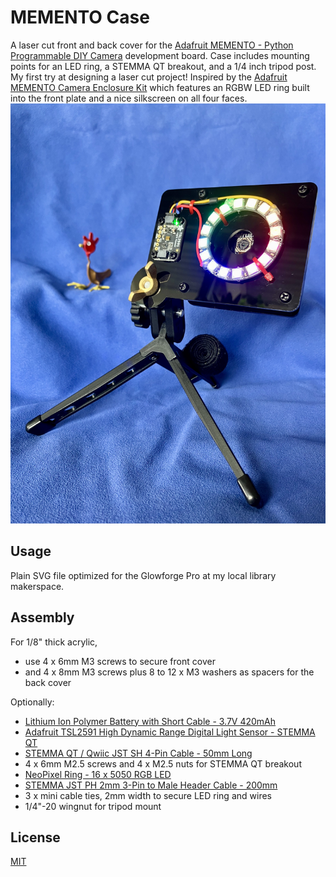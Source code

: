 # MEMENTO Case

A laser cut front and back cover for the [Adafruit MEMENTO - Python Programmable DIY Camera](https://www.adafruit.com/product/5420) development board.  Case includes mounting points for an LED ring, a STEMMA QT breakout, and a 1/4 inch tripod post.  My first try at designing a laser cut project!  Inspired by the [Adafruit MEMENTO Camera Enclosure Kit](https://www.adafruit.com/product/5843) which features an RGBW LED ring built into the front plate and a nice silkscreen on all four faces.  ![assembled case on tripod](tripod_front1.jpg)

## Usage

Plain SVG file optimized for the Glowforge Pro at my local library makerspace.  

## Assembly

For 1/8" thick acrylic,  
- use 4 x 6mm M3 screws to secure front cover  
- and 4 x 8mm M3 screws plus 8 to 12 x M3 washers as spacers for the back cover  

Optionally:

- [Lithium Ion Polymer Battery with Short Cable - 3.7V 420mAh](https://www.adafruit.com/product/4236)  
- [Adafruit TSL2591 High Dynamic Range Digital Light Sensor - STEMMA QT](https://www.adafruit.com/product/1980)  
- [STEMMA QT / Qwiic JST SH 4-Pin Cable - 50mm Long](https://www.adafruit.com/product/4399)  
- 4 x 6mm M2.5 screws and 4 x M2.5 nuts for STEMMA QT breakout  
- [NeoPixel Ring - 16 x 5050 RGB LED](https://www.adafruit.com/product/1463)  
- [STEMMA JST PH 2mm 3-Pin to Male Header Cable - 200mm](https://www.adafruit.com/product/3893)  
- 3 x mini cable ties, 2mm width to secure LED ring and wires  
- 1/4"-20 wingnut for tripod mount  

## License

[MIT](https://choosealicense.com/licenses/mit/)
